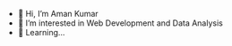 - 👋 Hi, I’m Aman Kumar
- 👀 I’m interested in Web Development and Data Analysis
- 🌱 Learning...

<!---
Geeky-force/Geeky-force is a ✨ special ✨ repository because its `README.md` (this file) appears on your GitHub profile.
You can click the Preview link to take a look at your changes.
--->

